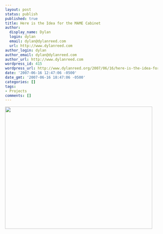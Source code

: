 ```yaml
---
layout: post
status: publish
published: true
title: Here is the Idea for the MAME Cabinet
author:
  display_name: Dylan
  login: dylan
  email: dylan@dylanreed.com
  url: http://www.dylanreed.com
author_login: dylan
author_email: dylan@dylanreed.com
author_url: http://www.dylanreed.com
wordpress_id: 415
wordpress_url: http://www.dylanreed.org/2007/06/16/here-is-the-idea-for-the-mame-cabinet/
date: '2007-06-16 12:47:06 -0500'
date_gmt: '2007-06-16 18:47:06 -0500'
categories: []
tags:
- Projects
comments: []
---
```

<p><img src="http:&#47;&#47;img.timeinc.net&#47;popsci&#47;images&#47;2007&#47;03&#47;table_485.jpg" height="402" width="485" &#47;></p>
